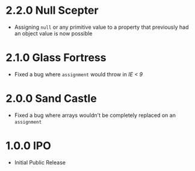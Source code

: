 # 2.2.0 Null Scepter

- Assigning `null` or any primitive value to a property that previously had an object value is now possible

# 2.1.0 Glass Fortress

- Fixed a bug where `assignment` would throw in _IE < 9_

# 2.0.0 Sand Castle

- Fixed a bug where arrays wouldn't be completely replaced on an `assignment`

# 1.0.0 IPO

- Initial Public Release
